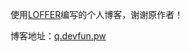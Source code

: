 使用[LOFFER](https://github.com/FromEndWorld/LOFFER)编写的个人博客，谢谢原作者！

博客地址：[q.devfun.pw](https://q.devfun.pw)

